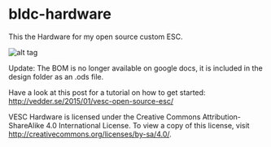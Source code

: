 bldc-hardware
=============

This the Hardware for my open source custom ESC.

![alt tag](https://github.com/vedderb/bldc-hardware/raw/master/design/PNGs/3D_front.png)

Update: The BOM is no longer available on google docs, it is included in the design folder as an .ods file.

Have a look at this post for a tutorial on how to get started:
http://vedder.se/2015/01/vesc-open-source-esc/

VESC Hardware is licensed under the Creative Commons Attribution-ShareAlike 4.0 International License. To view a copy of this license, visit http://creativecommons.org/licenses/by-sa/4.0/.
